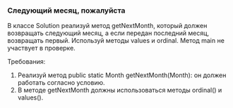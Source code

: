 
### Следующий месяц, пожалуйста

В классе Solution реализуй метод getNextMonth, который должен возвращать следующий месяц, а если передан последний месяц,
возвращать первый. Используй методы values и ordinal. Метод main не участвует в проверке.


Требования:
1.	Реализуй метод public static Month getNextMonth(Month): он должен работать согласно условию.
2.	В методе getNextMonth должны использоваться методы ordinal() и values().


